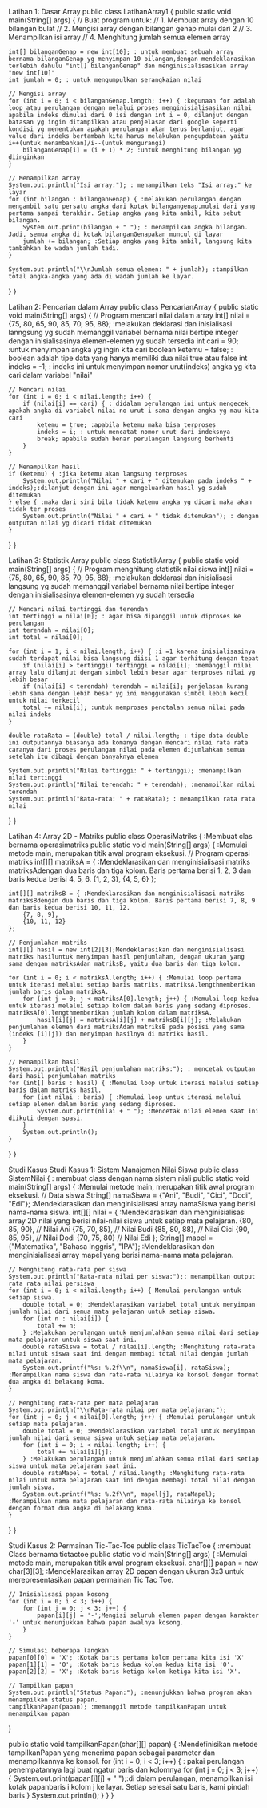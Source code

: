Latihan 1: Dasar Array public class LatihanArray1 { public static void main(String[] args) { // Buat program untuk: // 1. Membuat array dengan 10 bilangan bulat // 2. Mengisi array dengan bilangan genap mulai dari 2 // 3. Menampilkan isi array // 4. Menghitung jumlah semua elemen array

    int[] bilanganGenap = new int[10]; : untuk membuat sebuah array bernama bilanganGenap yg menyimpan 10 bilangan,dengan mendeklarasikan terlebih dahulu "int[] bilanganGenap" dan menginisialisasikan array "new int[10]"
    int jumlah = 0; : untuk mengumpulkan serangkaian nilai

    // Mengisi array
    for (int i = 0; i < bilanganGenap.length; i++) { :kegunaan for adalah loop atau perulangan dengan melalui proses menginisialisasikan nilai apabila indeks dimulai dari 0 isi dengan int i = 0, dilanjut dengan batasan yg ingin ditampilkan atau penjelasan dari google seperti kondisi yg menentukan apakah perulangan akan terus berlanjut, agar value dari indeks bertambah kita harus melakukan pengupdatean yaitu i++(untuk menambahkan)/i--(untuk mengurangi)
        bilanganGenap[i] = (i + 1) * 2; :untuk menghitung bilangan yg diinginkan
    }

    // Menampilkan array
    System.out.println("Isi array:"); : menampilkan teks "Isi array:" ke layar
    for (int bilangan : bilanganGenap) { :melakukan perulangan dengan mengambil satu persatu angka dari kotak bilangangenap,mulai dari yang pertama sampai terakhir. Setiap angka yang kita ambil, kita sebut bilangan.
        System.out.print(bilangan + " "); : menampilkan angka bilangan. Jadi, semua angka di kotak bilanganGenapakan muncul di layar
        jumlah += bilangan; :Setiap angka yang kita ambil, langsung kita tambahkan ke wadah jumlah tadi. 
    }

    System.out.println("\\nJumlah semua elemen: " + jumlah); :tampilkan total angka-angka yang ada di wadah jumlah ke layar.
}
}

​Latihan 2: Pencarian dalam Array public class PencarianArray { public static void main(String[] args) { // Program mencari nilai dalam array int[] nilai = {75, 80, 65, 90, 85, 70, 95, 88}; :melakukan deklarasi dan inisialisasi lanngsung yg sudah memanggil variabel bernama nilai bertipe integer dengan inisialisasinya elemen-elemen yg sudah tersedia int cari = 90; :untuk menyimpan angka yg ingin kita cari boolean ketemu = false; : boolean adalah tipe data yang hanya memiliki dua nilai true atau false int indeks = -1; : indeks ini untuk menyimpan nomor urut(indeks) angka yg kita cari dalam variabel "nilai"

    // Mencari nilai
    for (int i = 0; i < nilai.length; i++) {
        if (nilai[i] == cari) { : didalam perulangan ini untuk mengecek apakah angka di variabel nilai no urut i sama dengan angka yg mau kita cari
            ketemu = true; :apabila ketemu maka bisa terproses
            indeks = i; : untuk mencatat nomor urut dari indeksnya
            break; apabila sudah benar perulangan langsung berhenti
        }
    }

    // Menampilkan hasil
    if (ketemu) { :jika ketemu akan langsung terproses 
        System.out.println("Nilai " + cari + " ditemukan pada indeks " + indeks);:dilanjut dengan ini agar mengeluarkan hasil yg sudah ditemukan
    } else { :maka dari sini bila tidak ketemu angka yg dicari maka akan tidak ter proses
        System.out.println("Nilai " + cari + " tidak ditemukan"); : dengan outputan nilai yg dicari tidak ditemukan
    }
}
}

​Latihan 3: Statistik Array public class StatistikArray { public static void main(String[] args) { // Program menghitung statistik nilai siswa int[] nilai = {75, 80, 65, 90, 85, 70, 95, 88}; :melakukan deklarasi dan inisialisasi langsung yg sudah memanggil variabel bernama nilai bertipe integer dengan inisialisasinya elemen-elemen yg sudah tersedia

    // Mencari nilai tertinggi dan terendah
    int tertinggi = nilai[0]; : agar bisa dipanggil untuk diproses ke perulangan
    int terendah = nilai[0];
    int total = nilai[0];

    for (int i = 1; i < nilai.length; i++) { :i =1 karena inisialisasinya sudah terdapat nilai bisa langsung diisi 1 agar terhitung dengan tepat
        if (nilai[i] > tertinggi) tertinggi = nilai[i]; :memanggil nilai array lalu dilanjut dengan simbol lebih besar agar terproses nilai yg lebih besar
        if (nilai[i] < terendah) terendah = nilai[i]; penjelasan kurang lebih sama dengan lebih besar yg ini menggunakan simbol lebih kecil untuk nilai terkecil
        total += nilai[i]; :untuk memproses penotalan semua nilai pada nilai indeks
    }

    double rataRata = (double) total / nilai.length; : tipe data double ini outputannya biasanya ada komanya dengan mencari nilai rata rata caranya dari proses perulangan nilai pada elemen dijumlahkan semua setelah itu dibagi dengan banyaknya elemen

    System.out.println("Nilai tertinggi: " + tertinggi); :menampilkan nilai tertinggi
    System.out.println("Nilai terendah: " + terendah); :menampilkan nilai terendah
    System.out.println("Rata-rata: " + rataRata); : menampilkan rata rata nilai
}
}

​Latihan 4: Array 2D - Matriks public class OperasiMatriks { :Membuat clas bernama operasimatriks public static void main(String[] args) { :Memulai metode main, merupakan titik awal program eksekusi. // Program operasi matriks int[][] matriksA = { :Mendeklarasikan dan menginisialisasi matriks matriksAdengan dua baris dan tiga kolom. Baris pertama berisi 1, 2, 3 dan baris kedua berisi 4, 5, 6. {1, 2, 3}, {4, 5, 6} };

    int[][] matriksB = { :Mendeklarasikan dan menginisialisasi matriks matriksBdengan dua baris dan tiga kolom. Baris pertama berisi 7, 8, 9 dan baris kedua berisi 10, 11, 12.
        {7, 8, 9},
        {10, 11, 12}
    };

    // Penjumlahan matriks
    int[][] hasil = new int[2][3];Mendeklarasikan dan menginisialisasi matriks hasiluntuk menyimpan hasil penjumlahan, dengan ukuran yang sama dengan matriksAdan matriksB, yaitu dua baris dan tiga kolom.

    for (int i = 0; i < matriksA.length; i++) { :Memulai loop pertama untuk iterasi melalui setiap baris matriks. matriksA.lengthmemberikan jumlah baris dalam matriksA.
        for (int j = 0; j < matriksA[0].length; j++) { :Memulai loop kedua untuk iterasi melalui setiap kolom dalam baris yang sedang diproses. matriksA[0].lengthmemberikan jumlah kolom dalam matriksA.
            hasil[i][j] = matriksA[i][j] + matriksB[i][j]; :Melakukan penjumlahan elemen dari matriksAdan matriksB pada posisi yang sama (indeks [i][j]) dan menyimpan hasilnya di matriks hasil.
        }
    }

    // Menampilkan hasil
    System.out.println("Hasil penjumlahan matriks:"); : mencetak outputan dari hasil penjumlahan matriks
    for (int[] baris : hasil) { :Memulai loop untuk iterasi melalui setiap baris dalam matriks hasil.
        for (int nilai : baris) { :Memulai loop untuk iterasi melalui setiap elemen dalam baris yang sedang diproses.
            System.out.print(nilai + " "); :Mencetak nilai elemen saat ini diikuti dengan spasi.
        }
        System.out.println();
    }
}
}

Studi Kasus Studi Kasus 1: Sistem Manajemen Nilai Siswa public class SistemNilai { : membuat class dengan nama sistem niali public static void main(String[] args) { :Memulai metode main, merupakan titik awal program eksekusi. // Data siswa String[] namaSiswa = {"Ani", "Budi", "Cici", "Dodi", "Edi"}; :Mendeklarasikan dan menginisialisasi array namaSiswa yang berisi nama-nama siswa. int[][] nilai = { :Mendeklarasikan dan menginisialisasi array 2D nilai yang berisi nilai-nilai siswa untuk setiap mata pelajaran. {80, 85, 90}, // Nilai Ani {75, 70, 85}, // Nilai Budi {85, 80, 88}, // Nilai Cici {90, 85, 95}, // Nilai Dodi {70, 75, 80} // Nilai Edi }; String[] mapel = {"Matematika", "Bahasa Inggris", "IPA"}; :Mendeklarasikan dan menginisialisasi array mapel yang berisi nama-nama mata pelajaran.

    // Menghitung rata-rata per siswa
    System.out.println("Rata-rata nilai per siswa:");: menampilkan output rata rata nilai persiswa
    for (int i = 0; i < nilai.length; i++) { Memulai perulangan untuk setiap siswa.
        double total = 0; :Mendeklarasikan variabel total untuk menyimpan jumlah nilai dari semua mata pelajaran untuk setiap siswa.
        for (int n : nilai[i]) {
            total += n;
        } :Melakukan perulangan untuk menjumlahkan semua nilai dari setiap mata pelajaran untuk siswa saat ini.
        double rataSiswa = total / nilai[i].length; :Menghitung rata-rata nilai untuk siswa saat ini dengan membagi total nilai dengan jumlah mata pelajaran.
        System.out.printf("%s: %.2f\\n", namaSiswa[i], rataSiswa); :Menampilkan nama siswa dan rata-rata nilainya ke konsol dengan format dua angka di belakang koma.
    }

    // Menghitung rata-rata per mata pelajaran
    System.out.println("\\nRata-rata nilai per mata pelajaran:");
    for (int j = 0; j < nilai[0].length; j++) { :Memulai perulangan untuk setiap mata pelajaran.
        double total = 0; :Mendeklarasikan variabel total untuk menyimpan jumlah nilai dari semua siswa untuk setiap mata pelajaran.
        for (int i = 0; i < nilai.length; i++) {
            total += nilai[i][j];
        } :Melakukan perulangan untuk menjumlahkan semua nilai dari setiap siswa untuk mata pelajaran saat ini.
        double rataMapel = total / nilai.length; :Menghitung rata-rata nilai untuk mata pelajaran saat ini dengan membagi total nilai dengan jumlah siswa.
        System.out.printf("%s: %.2f\\n", mapel[j], rataMapel); :Menampilkan nama mata pelajaran dan rata-rata nilainya ke konsol dengan format dua angka di belakang koma.
    }
}
}

Studi Kasus 2: Permainan Tic-Tac-Toe public class TicTacToe { :membuat Class bernama tictactoe public static void main(String[] args) { :Memulai metode main, merupakan titik awal program eksekusi. char[][] papan = new char[3][3]; :Mendeklarasikan array 2D papan dengan ukuran 3x3 untuk merepresentasikan papan permainan Tic Tac Toe.

    // Inisialisasi papan kosong
    for (int i = 0; i < 3; i++) {
        for (int j = 0; j < 3; j++) {
            papan[i][j] = '-';Mengisi seluruh elemen papan dengan karakter '-' untuk menunjukkan bahwa papan awalnya kosong.
        }
    }

    // Simulasi beberapa langkah
    papan[0][0] = 'X'; :Kotak baris pertama kolom pertama kita isi 'X'
    papan[1][1] = 'O'; :Kotak baris kedua kolom kedua kita isi 'O'.
    papan[2][2] = 'X'; :Kotak baris ketiga kolom ketiga kita isi 'X'.

    // Tampilkan papan
    System.out.println("Status Papan:"); :menunjukkan bahwa program akan menampilkan status papan.
    tampilkanPapan(papan); :memanggil metode tampilkanPapan untuk menampilkan papan
}

public static void tampilkanPapan(char[][] papan) { :Mendefinisikan metode tampilkanPapan yang menerima papan sebagai parameter dan menampilkannya ke konsol.
    for (int i = 0; i < 3; i++) { : pakai perulangan penempatannya lagi buat ngatur baris dan kolomnya
        for (int j = 0; j < 3; j++) {
            System.out.print(papan[i][j] + " ");:di dalam perulangan, menampilkan isi kotak papanbaris i kolom j ke layar.
Setiap selesai satu baris, kami pindah baris } System.out.println(); } } }
